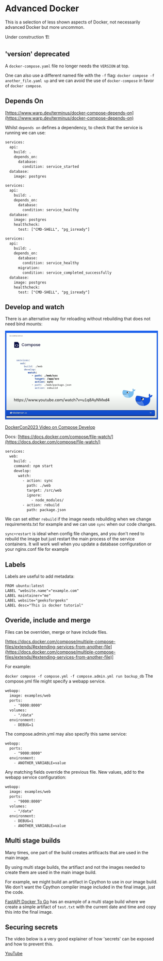 # Advanced Docker 

This is a selection of less shown aspects of Docker, not necessarily advanced Docker but more uncommon.

Under construction 🏗️

## 'version' deprecated

A `docker-compose.yaml` file no longer needs the `VERSION` at top.

One can also use a different named file with the `-f` flag: `docker compose -f another_file.yaml up` and we can avoid the use of `docker-compose` in favor of `docker compose`.


## Depends On

[https://www.warp.dev/terminus/docker-compose-depends-on](https://www.warp.dev/terminus/docker-compose-depends-on)

Whilst `depends on` defines a dependency, to check that the service is running we can use:

```
services:
  api:
    build: .
    depends_on:
      database:
        condition: service_started
  database:
    image: postgres

```

```
services:
  api:
    build: .
    depends_on:
      database:
        condition: service_healthy
  database:
    image: postgres
    healthcheck:
      test: ["CMD-SHELL", "pg_isready"]
```
```
services:
  api:
    build: .
    depends_on:
      database:
        condition: service_healthy
      migration:
        condition: service_completed_successfully
  database:
    image: postgres
    healthcheck:
      test: ["CMD-SHELL", "pg_isready"]
```

## Develop and watch

There is an alternative way for reloading without rebuilding that does not need bind mounts:

![Compose Develop](../images/docker/compose-watch-dockercon2023.png  'develop')

[DockerCon2023 Video on Compose Develop](https://www.youtube.com/watch?v=u1q8AyNMxd4)


Docs: [https://docs.docker.com/compose/file-watch/](https://docs.docker.com/compose/file-watch/)



```
services:
  web:
    build: .
    command: npm start
    develop:
      watch:
        - action: sync
          path: ./web
          target: /src/web
          ignore:
            - node_modules/
        - action: rebuild
          path: package.json
```

We can set either `rebuild` if the image needs rebuilding when we change requirements.txt for example and we can use `sync` when our code changes.

`sync+restart` is ideal when config file changes, and you don't need to rebuild the image but just restart the main process of the service containers. It will work well when you update a database configuration or your nginx.conf file for example

## Labels

Labels are useful to add metadata:

```
FROM ubuntu:latest
LABEL "website.name"="example.com"
LABEL maintainer="me"
LABEL website="geeksforgeeks"
LABEL desc="This is docker tutorial"
```

## Overide, include and merge

Files can be overriden, merge or have include files.

[https://docs.docker.com/compose/multiple-compose-files/extends/#extending-services-from-another-file](https://docs.docker.com/compose/multiple-compose-files/extends/#extending-services-from-another-file)]

For example:

`docker compose -f compose.yml -f compose.admin.yml run backup_db`
The compose.yml file might specify a webapp service.

```
webapp:
  image: examples/web
  ports:
    - "8000:8000"
  volumes:
    - "/data"
  environment:
    - DEBUG=1
```
The compose.admin.yml may also specify this same service:

```
webapp:
  ports:
    - "9000:8000"
  environment:
    - ANOTHER_VARIABLE=value
```
Any matching fields override the previous file. New values, add to the webapp service configuration:

```
webapp:
  image: examples/web
  ports:
    - "9000:8000"
  volumes:
    - "/data"
  environment:
    - DEBUG=1
    - ANOTHER_VARIABLE=value
```
## Multi stage builds

Many times, one part of the build creates artificacts that are used in the main image.

By using multi stage builds, the artifiact and not the images needed to create them are used in the main image build.

For example, we might build an artifact in Cpython to use in our image build. We don't want the Cpython compiler image included in the final image, just the code.

[FastAPI Docker To Go](https://pytest-cookbook.com/docker/docker_to_go/#fastapi_multi-stage_build) has an example of a multi stage build where we create a simple artifact of `test.txt` with the current date and time and copy this into the final image.

## Securing secrets

The video below is a very good explainer of how 'secrets' can be exposed and how to prevent this.

[YouTube](https://www.youtube.com/watch?v=aK6sJDOn2Hc)

<br>